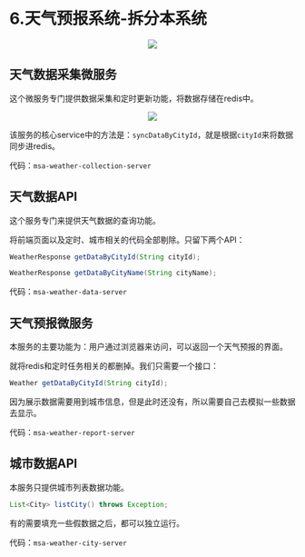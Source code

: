 # 6.天气预报系统-拆分本系统

<div align="center">
    <img src="../pic/spring-cloud-waylau/四个微服务.png" >
</div>


## 天气数据采集微服务

这个微服务专门提供数据采集和定时更新功能，将数据存储在redis中。

<div align="center">
    <img src="../pic/spring-cloud-waylau/msa-weather-collection-server.png" >
</div>


该服务的核心service中的方法是：`syncDataByCityId`，就是根据`cityId`来将数据同步进redis。

代码：`msa-weather-collection-server`


## 天气数据API

这个服务专门来提供天气数据的查询功能。

将前端页面以及定时、城市相关的代码全部剔除。只留下两个API：

```java
WeatherResponse getDataByCityId(String cityId);

WeatherResponse getDataByCityName(String cityName);
```

代码：`msa-weather-data-server`

## 天气预报微服务

本服务的主要功能为：用户通过浏览器来访问，可以返回一个天气预报的界面。

就将redis和定时任务相关的都删掉。我们只需要一个接口：
```java
Weather getDataByCityId(String cityId);
```

因为展示数据需要用到城市信息，但是此时还没有，所以需要自己去模拟一些数据去显示。

代码：`msa-weather-report-server`


## 城市数据API

本服务只提供城市列表数据功能。

```java
List<City> listCity() throws Exception;
```

有的需要填充一些假数据之后，都可以独立运行。

代码：`msa-weather-city-server`
